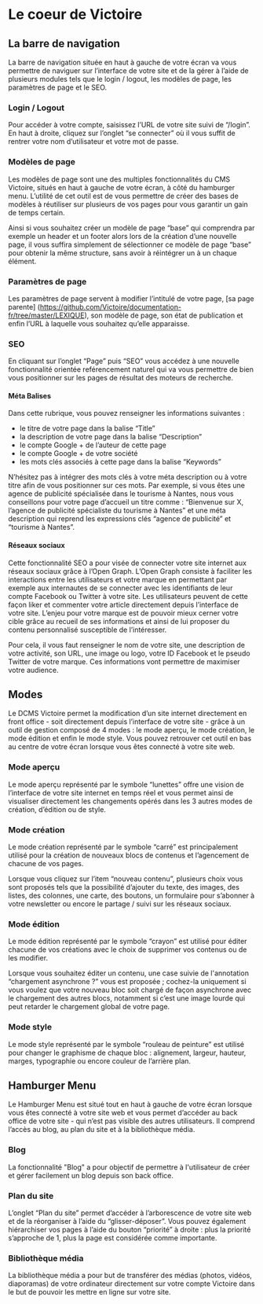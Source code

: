 # Le coeur de Victoire

## La barre de navigation

La barre de navigation située en haut à gauche de votre écran va vous permettre de naviguer sur l’interface de votre site et de la gérer à l’aide de plusieurs modules tels que le login / logout, les modèles de page, les paramètres de page et le SEO.

### Login / Logout

Pour accéder à votre compte, saisissez l’URL de votre site suivi de “/login”. En haut à droite, cliquez sur l’onglet “se connecter” où il vous suffit de rentrer votre nom d’utilisateur et votre mot de passe.

### Modèles de page

Les modèles de page sont une des multiples fonctionnalités du CMS Victoire, situés en haut à gauche de votre écran, à côté du hamburger menu. L’utilité de cet outil est de vous permettre de créer des bases de modèles à réutiliser sur plusieurs de vos pages pour vous garantir un gain de temps certain.

Ainsi si vous souhaitez créer un modèle de page “base” qui comprendra par exemple un header et un footer alors lors de la création d’une nouvelle page, il vous suffira simplement de sélectionner ce modèle de page “base” pour obtenir la même structure, sans avoir à réintégrer un à un chaque élément.

### Paramètres de page

Les paramètres de page servent à modifier l’intitulé de votre page, [sa page parente] (https://github.com/Victoire/documentation-fr/tree/master/LEXIQUE), son modèle de page, son état de publication et enfin l’URL à laquelle vous souhaitez qu’elle apparaisse.

### SEO

En cliquant sur l’onglet “Page” puis “SEO” vous accédez à une nouvelle fonctionnalité orientée reférencement naturel qui va vous permettre de bien vous positionner sur les pages de résultat des moteurs de recherche. 

#### Méta Balises

Dans cette rubrique, vous pouvez renseigner les informations suivantes :

* le titre de votre page dans la balise “Title”
* la description de votre page dans la balise “Description”
* le compte Google + de l’auteur de cette page
* le compte Google + de votre société
* les mots clés associés à cette page dans la balise “Keywords”

N’hésitez pas à intégrer des mots clés à votre méta description ou à votre titre afin de vous positionner sur ces mots. 
Par exemple, si vous êtes une agence de publicité spécialisée dans le tourisme à Nantes, nous vous conseillons pour votre page d’accueil un titre comme : “Bienvenue sur X, l’agence de publicité spécialiste du tourisme à Nantes” et une méta description qui reprend les expressions clés “agence de publicité” et “tourisme à Nantes”.

#### Réseaux sociaux

Cette fonctionnalité SEO a pour visée de connecter votre site internet aux réseaux sociaux grâce à l’Open Graph. L’Open Graph consiste à faciliter les interactions entre les utilisateurs et votre marque en permettant par exemple aux internautes de se connecter avec les identifiants de leur compte Facebook ou Twitter à votre site.
Les utilisateurs peuvent de cette façon liker et commenter votre article directement depuis l’interface de votre site. L’enjeu pour votre marque est de pouvoir mieux cerner votre cible grâce au recueil de ses informations et ainsi de lui proposer du contenu personnalisé susceptible de l’intéresser.

Pour cela, il vous faut renseigner le nom de votre site, une description de votre activité, son URL, une image ou logo, votre ID Facebook et le pseudo Twitter de votre marque. Ces informations vont permettre de maximiser votre audience.

## Modes

Le DCMS Victoire permet la modification d’un site internet directement en front office - soit directement depuis l’interface de votre site - grâce à un outil de gestion composé de 4 modes : le mode aperçu, le mode création, le mode édition et enfin le mode style. Vous pouvez retrouver cet outil en bas au centre de votre écran lorsque vous êtes connecté à votre site web.

### Mode aperçu

Le mode aperçu représenté par le symbole “lunettes” offre une vision de l’interface de votre site internet en temps réel et vous permet ainsi de visualiser directement les changements opérés dans les 3 autres modes de création, d’édition ou de style.

### Mode création

Le mode création représenté par le symbole “carré” est principalement utilisé pour la création de nouveaux blocs de contenus et l’agencement de chacune de vos pages.

Lorsque vous cliquez sur l’item “nouveau contenu”, plusieurs choix vous sont proposés tels que la possibilité d’ajouter du texte, des images, des listes, des colonnes, une carte, des boutons, un formulaire pour s’abonner à votre newsletter ou encore le partage / suivi sur les réseaux sociaux.

### Mode édition

Le mode édition représenté par le symbole “crayon” est utilisé pour éditer chacune de vos créations avec le choix de supprimer vos contenus ou de les modifier.

Lorsque vous souhaitez éditer un contenu, une case suivie de l'annotation “chargement asynchrone ?” vous est proposée ; cochez-la uniquement si vous voulez que votre nouveau bloc soit chargé de façon asynchrone avec le chargement des autres blocs, notamment si c’est une image lourde qui peut retarder le chargement global de votre page.

### Mode style

Le mode style représenté par le symbole “rouleau de peinture” est utilisé pour changer le graphisme de chaque bloc : alignement, largeur, hauteur, marges, typographie ou encore couleur de l’arrière plan.

## Hamburger Menu

Le Hamburger Menu est situé tout en haut à gauche de votre écran lorsque vous êtes connecté à votre site web et vous permet d’accéder au back office de votre site - qui n’est pas visible des autres utilisateurs. Il comprend l’accès au blog, au plan du site et à la bibliothèque média. 

### Blog

La fonctionnalité "Blog" a pour objectif de permettre à l'utilisateur de créer et gérer facilement un blog depuis son back office.


### Plan du site

L’onglet “Plan du site” permet d’accéder à l’arborescence de votre site web et de la réorganiser à l’aide du “glisser-déposer”. Vous pouvez également hiérarchiser vos pages à l’aide du bouton “priorité” à droite : plus la priorité s’approche de 1, plus la page est considérée comme importante.

### Bibliothèque média

La bibliothèque média a pour but de transférer des médias (photos, vidéos, diaporamas) de votre ordinateur directement sur votre compte Victoire dans le but de pouvoir les mettre en ligne sur votre site.
